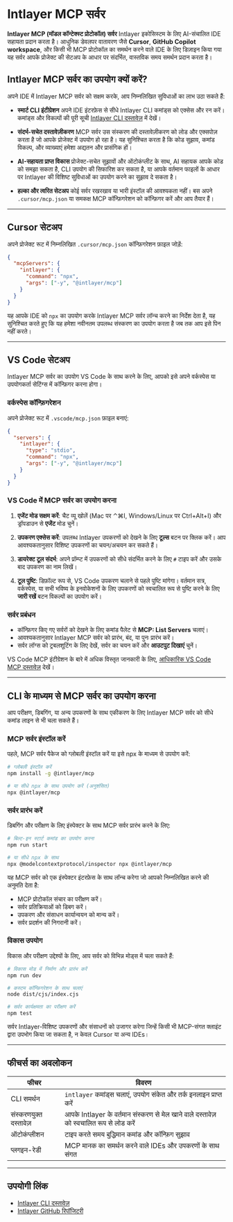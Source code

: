 # Intlayer MCP सर्वर

**Intlayer MCP (मॉडल कॉन्टेक्स्ट प्रोटोकॉल) सर्वर** Intlayer इकोसिस्टम के लिए AI-संचालित IDE सहायता प्रदान करता है। आधुनिक डेवलपर वातावरण जैसे **Cursor**, **GitHub Copilot workspace**, और किसी भी MCP प्रोटोकॉल का समर्थन करने वाले IDE के लिए डिज़ाइन किया गया यह सर्वर आपके प्रोजेक्ट की सेटअप के आधार पर संदर्भित, वास्तविक समय समर्थन प्रदान करता है।

## Intlayer MCP सर्वर का उपयोग क्यों करें?

अपने IDE में Intlayer MCP सर्वर को सक्षम करके, आप निम्नलिखित सुविधाओं का लाभ उठा सकते हैं:

- **स्मार्ट CLI इंटीग्रेशन**
  अपने IDE इंटरफ़ेस से सीधे Intlayer CLI कमांड्स को एक्सेस और रन करें। कमांड्स और विकल्पों की पूरी सूची [Intlayer CLI दस्तावेज़](https://github.com/aymericzip/intlayer/blob/main/docs/hi/intlayer_cli.md) में देखें।

- **संदर्भ-सचेत दस्तावेज़ीकरण**
  MCP सर्वर उस संस्करण की दस्तावेज़ीकरण को लोड और एक्सपोज़ करता है जो आपके प्रोजेक्ट में उपयोग हो रहा है। यह सुनिश्चित करता है कि कोड सुझाव, कमांड विकल्प, और व्याख्याएं हमेशा अद्यतन और प्रासंगिक हों।

- **AI-सहायता प्राप्त विकास**
  प्रोजेक्ट-सचेत सुझावों और ऑटोकंप्लीट के साथ, AI सहायक आपके कोड को समझा सकता है, CLI उपयोग की सिफारिश कर सकता है, या आपके वर्तमान फाइलों के आधार पर Intlayer की विशिष्ट सुविधाओं का उपयोग करने का सुझाव दे सकता है।

- **हल्का और त्वरित सेटअप**
  कोई सर्वर रखरखाव या भारी इंस्टॉल की आवश्यकता नहीं। बस अपने `.cursor/mcp.json` या समकक्ष MCP कॉन्फ़िगरेशन को कॉन्फ़िगर करें और आप तैयार हैं।

---

## Cursor सेटअप

अपने प्रोजेक्ट रूट में निम्नलिखित `.cursor/mcp.json` कॉन्फ़िगरेशन फ़ाइल जोड़ें:

```json
{
  "mcpServers": {
    "intlayer": {
      "command": "npx",
      "args": ["-y", "@intlayer/mcp"]
    }
  }
}
```

यह आपके IDE को `npx` का उपयोग करके Intlayer MCP सर्वर लॉन्च करने का निर्देश देता है, यह सुनिश्चित करते हुए कि यह हमेशा नवीनतम उपलब्ध संस्करण का उपयोग करता है जब तक आप इसे पिन नहीं करते।

---

## VS Code सेटअप

Intlayer MCP सर्वर का उपयोग VS Code के साथ करने के लिए, आपको इसे अपने वर्कस्पेस या उपयोगकर्ता सेटिंग्स में कॉन्फ़िगर करना होगा।

### वर्कस्पेस कॉन्फ़िगरेशन

अपने प्रोजेक्ट रूट में `.vscode/mcp.json` फ़ाइल बनाएं:

```json
{
  "servers": {
    "intlayer": {
      "type": "stdio",
      "command": "npx",
      "args": ["-y", "@intlayer/mcp"]
    }
  }
}
```

### VS Code में MCP सर्वर का उपयोग करना

1. **एजेंट मोड सक्षम करें**: चैट व्यू खोलें (Mac पर ⌃⌘I, Windows/Linux पर Ctrl+Alt+I) और ड्रॉपडाउन से **एजेंट** मोड चुनें।

2. **उपकरण एक्सेस करें**: उपलब्ध Intlayer उपकरणों को देखने के लिए **टूल्स** बटन पर क्लिक करें। आप आवश्यकतानुसार विशिष्ट उपकरणों का चयन/अचयन कर सकते हैं।

3. **डायरेक्ट टूल संदर्भ**: अपने प्रॉम्प्ट में उपकरणों को सीधे संदर्भित करने के लिए `#` टाइप करें और उसके बाद उपकरण का नाम लिखें।

4. **टूल पुष्टि**: डिफ़ॉल्ट रूप से, VS Code उपकरण चलाने से पहले पुष्टि मांगेगा। वर्तमान सत्र, वर्कस्पेस, या सभी भविष्य के इनवोकेशनों के लिए उपकरणों को स्वचालित रूप से पुष्टि करने के लिए **जारी रखें** बटन विकल्पों का उपयोग करें।

### सर्वर प्रबंधन

- कॉन्फ़िगर किए गए सर्वरों को देखने के लिए कमांड पैलेट से **MCP: List Servers** चलाएं।
- आवश्यकतानुसार Intlayer MCP सर्वर को प्रारंभ, बंद, या पुनः प्रारंभ करें।
- सर्वर लॉग्स को ट्रबलशूटिंग के लिए देखें, सर्वर का चयन करें और **आउटपुट दिखाएं** चुनें।

VS Code MCP इंटीग्रेशन के बारे में अधिक विस्तृत जानकारी के लिए, [आधिकारिक VS Code MCP दस्तावेज़](https://code.visualstudio.com/docs/copilot/chat/mcp-servers) देखें।

---

## CLI के माध्यम से MCP सर्वर का उपयोग करना

आप परीक्षण, डिबगिंग, या अन्य उपकरणों के साथ एकीकरण के लिए Intlayer MCP सर्वर को सीधे कमांड लाइन से भी चला सकते हैं।

### MCP सर्वर इंस्टॉल करें

पहले, MCP सर्वर पैकेज को ग्लोबली इंस्टॉल करें या इसे npx के माध्यम से उपयोग करें:

```bash
# ग्लोबली इंस्टॉल करें
npm install -g @intlayer/mcp

# या सीधे npx के साथ उपयोग करें (अनुशंसित)
npx @intlayer/mcp
```

### सर्वर प्रारंभ करें

डिबगिंग और परीक्षण के लिए इंस्पेक्टर के साथ MCP सर्वर प्रारंभ करने के लिए:

```bash
# बिल्ट-इन स्टार्ट कमांड का उपयोग करना
npm run start

# या सीधे npx के साथ
npx @modelcontextprotocol/inspector npx @intlayer/mcp
```

यह MCP सर्वर को एक इंस्पेक्टर इंटरफ़ेस के साथ लॉन्च करेगा जो आपको निम्नलिखित करने की अनुमति देता है:

- MCP प्रोटोकॉल संचार का परीक्षण करें।
- सर्वर प्रतिक्रियाओं को डिबग करें।
- उपकरण और संसाधन कार्यान्वयन को मान्य करें।
- सर्वर प्रदर्शन की निगरानी करें।

### विकास उपयोग

विकास और परीक्षण उद्देश्यों के लिए, आप सर्वर को विभिन्न मोड्स में चला सकते हैं:

```bash
# विकास मोड में निर्माण और प्रारंभ करें
npm run dev

# कस्टम कॉन्फ़िगरेशन के साथ चलाएं
node dist/cjs/index.cjs

# सर्वर कार्यक्षमता का परीक्षण करें
npm test
```

सर्वर Intlayer-विशिष्ट उपकरणों और संसाधनों को उजागर करेगा जिन्हें किसी भी MCP-संगत क्लाइंट द्वारा उपभोग किया जा सकता है, न केवल Cursor या अन्य IDEs।

---

## फीचर्स का अवलोकन

| फीचर                   | विवरण                                                                                   |
| ---------------------- | --------------------------------------------------------------------------------------- |
| CLI समर्थन             | `intlayer` कमांड्स चलाएं, उपयोग संकेत और तर्क इनलाइन प्राप्त करें                       |
| संस्करणयुक्त दस्तावेज़ | आपके Intlayer के वर्तमान संस्करण से मेल खाने वाले दस्तावेज़ को स्वचालित रूप से लोड करें |
| ऑटोकंप्लीशन            | टाइप करते समय बुद्धिमान कमांड और कॉन्फ़िग सुझाव                                         |
| प्लगइन-रेडी            | MCP मानक का समर्थन करने वाले IDEs और उपकरणों के साथ संगत                                |

---

## उपयोगी लिंक

- [Intlayer CLI दस्तावेज़](https://github.com/aymericzip/intlayer/blob/main/docs/hi/intlayer_cli.md)
- [Intlayer GitHub रिपॉजिटरी](https://github.com/aymericzip/intlayer)
